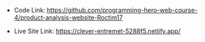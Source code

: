 * Code Link: https://github.com/programming-hero-web-course-4/product-analysis-website-Roctim17

* Live Site Link: https://clever-entremet-5288f5.netlify.app/